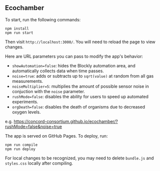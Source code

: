 Ecochamber
---
 
To start, run the following commands:

```
npm install
npm run start
```

Then visit `http://localhost:3000/`. You will need to reload the page to view changes. 

Here are URL parameters you can pass to modify the app's behavior:

* `showAutomation=false`: hides the Blockly automation area, and automatically collects data when time passes.
* `noise=true`: adds or subtracts up to `sqrt(value)` at random from all gas measurements.
* `noiseMultiplier=5`: multiplies the amount of possible sensor noise in conjuction with the `noise` parameter.
* `rushMode=false`: disables the ability for users to speed up automated experiments.
* `orgDeath=false`: disables the death of organisms due to decreased oxygen levels.

e.g. https://concord-consortium.github.io/ecochamber/?rushMode=false&noise=true

The app is served on GitHub Pages. To deploy, run:

```
npm run compile
npm run deploy
```

For local changes to be recognized, you may need to delete `bundle.js` and `styles.css` locally after compiling.